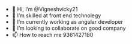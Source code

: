- 👋 Hi, I’m @Vigneshvicky21
- 👀 I’m skilled at front end technolegy
- 🌱 I’m currently working as angular developer
- 💞️ I’m looking to collaborate on good company
- 📫 How to reach me 9361427180

<!---
Vigneshvicky21/Vigneshvicky21 is a ✨ special ✨ repository because its `README.md` (this file) appears on your GitHub profile.
You can click the Preview link to take a look at your changes.
--->
